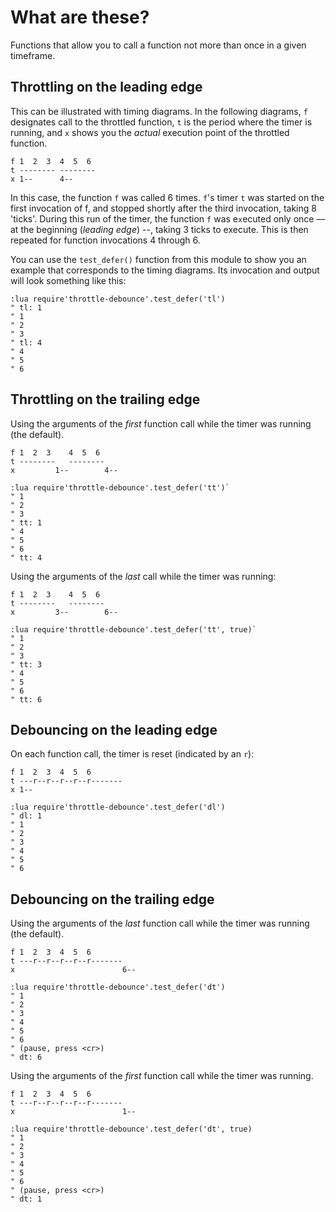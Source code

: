 # What are these?

Functions that allow you to call a function not more than once in a given timeframe.

## Throttling on the leading edge

This can be illustrated with timing diagrams. In the following diagrams, `f` designates call to the throttled function, `t` is the period where the timer is running, and `x` shows you the *actual* execution point of the throttled function.

```
f 1  2  3  4  5  6
t -------- --------
x 1--      4--
```

In this case, the function `f` was called 6 times. `f`'s timer `t` was started on the first invocation of f, and stopped shortly after the third invocation, taking 8 'ticks'.
During this run of the timer, the function `f` was e`x`ecuted only once –– at the beginning (*leading edge*) --, taking 3 ticks to execute.
This is then repeated for function invocations 4 through 6.

You can use the `test_defer()` function from this module to show you an example that corresponds to the timing diagrams.
Its invocation and output will look something like this:

```vim
:lua require'throttle-debounce'.test_defer('tl')
" tl: 1
" 1
" 2
" 3
" tl: 4
" 4
" 5
" 6
```

## Throttling on the trailing edge

Using the arguments of the *first* function call while the timer was running (the default).

```
f 1  2  3    4  5  6
t --------   --------
x         1--        4--
```

```vim
:lua require'throttle-debounce'.test_defer('tt')`
" 1
" 2
" 3
" tt: 1
" 4
" 5
" 6
" tt: 4
```

Using the arguments of the *last* call while the timer was running:

```
f 1  2  3    4  5  6
t --------   --------
x         3--        6--
```

```vim
:lua require'throttle-debounce'.test_defer('tt', true)`
" 1
" 2
" 3
" tt: 3
" 4
" 5
" 6
" tt: 6
```

## Debouncing on the leading edge

On each function call, the timer is reset (indicated by an `r`):

```
f 1  2  3  4  5  6
t ---r--r--r--r--r-------
x 1--
```
```vim
:lua require'throttle-debounce'.test_defer('dl')
" dl: 1
" 1
" 2
" 3
" 4
" 5
" 6
```

## Debouncing on the trailing edge


Using the arguments of the *last* function call while the timer was running (the default).

```
f 1  2  3  4  5  6
t ---r--r--r--r--r-------
x                        6--
```

```vim
:lua require'throttle-debounce'.test_defer('dt')
" 1
" 2
" 3
" 4
" 5
" 6
" (pause, press <cr>)
" dt: 6
```

Using the arguments of the *first* function call while the timer was running.

```
f 1  2  3  4  5  6
t ---r--r--r--r--r-------
x                        1--
```

```vim
:lua require'throttle-debounce'.test_defer('dt', true)
" 1
" 2
" 3
" 4
" 5
" 6
" (pause, press <cr>)
" dt: 1
```
